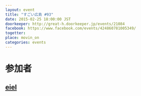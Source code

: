 ```yaml
---
layout: event
title: "すごい広島 #93"
date: 2015-02-25 18:00:00 JST
doorkeeper: http://great-h.doorkeeper.jp/events/21084
facebook: https://www.facebook.com/events/424860781005349/
togetter:
place: movin_on
categories: events
---
```


# 参加者


## [eiel](https://github.com/eiel)
